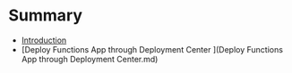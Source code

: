 # Summary

* [Introduction](README.md)
* [Deploy Functions App through Deployment Center ](Deploy Functions App through Deployment Center.md)

